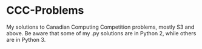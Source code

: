 # CCC-Problems
My solutions to Canadian Computing Competition problems, mostly S3 and above.
Be aware that some of my .py solutions are in Python 2, while others are in Python 3.
